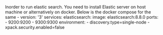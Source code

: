 Inorder to run elastic search. You need to install Elastic server on host machine or alternatively on docker.
Below is the docker compose for the same -
                version: '3'
                services:
                  elasticsearch:
                    image: elasticsearch:8.8.0
                    ports:
                      - 9200:9200
                      - 9300:9300
                    environment:
                      - discovery.type=single-node
                      - xpack.security.enabled=false
